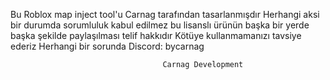 Bu Roblox map inject tool'u Carnag tarafından tasarlanmışdır 
Herhangi aksi bir durumda sorumluluk kabul edilmez bu lisanslı ürünün
başka bir yerde başka şekilde paylaşılması telif hakkıdır
Kötüye kullanmamanızı tavsiye ederiz 
Herhangi bir sorunda Discord: bycarnag

                                      Carnag Development
